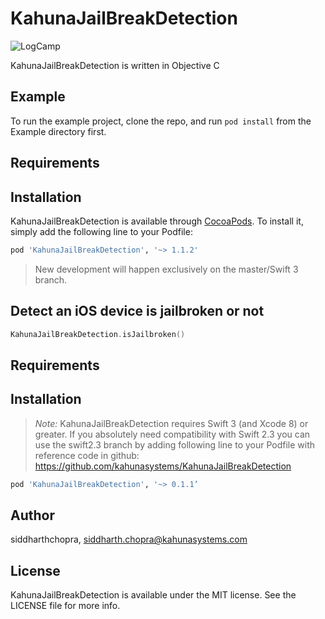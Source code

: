 # KahunaJailBreakDetection

![LogCamp](http://www.kahuna-mobihub.com/templates/ja_puresite/images/logo-trans.png)

KahunaJailBreakDetection is written in Objective C

## Example

To run the example project, clone the repo, and run `pod install` from the Example directory first.

## Requirements

## Installation

KahunaJailBreakDetection is available through [CocoaPods](http://cocoapods.org). To install
it, simply add the following line to your Podfile:

```ruby
pod 'KahunaJailBreakDetection', '~> 1.1.2'
```
> New development will happen exclusively on the master/Swift 3 branch.

## Detect an iOS device is jailbroken or not
```swift
KahunaJailBreakDetection.isJailbroken()
```
## Requirements

## Installation

> _Note:_ KahunaJailBreakDetection requires Swift 3 (and Xcode 8) or greater. If you absolutely
> need compatibility with Swift 2.3 you can use the swift2.3 branch by adding following line to your Podfile with reference code in github: https://github.com/kahunasystems/KahunaJailBreakDetection
```ruby
pod 'KahunaJailBreakDetection', '~> 0.1.1’

```

## Author

siddharthchopra, siddharth.chopra@kahunasystems.com

## License

KahunaJailBreakDetection is available under the MIT license. See the LICENSE file for more info.
